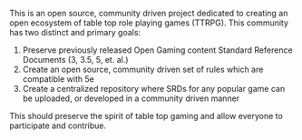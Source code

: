 This is an open source, community driven project dedicated to creating an open ecosystem of table top role playing games (TTRPG). This community has two distinct and primary goals:

1. Preserve previously released Open Gaming content Standard Reference Documents (3, 3.5, 5, et. al.)
2. Create an open source, community driven set of rules which are compatible with 5e
3. Create a centralized repository where SRDs for any popular game can be uploaded, or developed in a community driven manner

This should preserve the spirit of table top gaming and allow everyone to participate and contribue.
